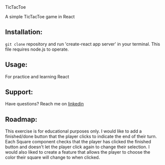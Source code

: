 TicTacToe

A simple TicTacToe game in React

## Installation:
`git clone` repository and run 'create-react app server' in your terminal. This file requires node.js to operate.

## Usage:
For practice and learning React

## Support:
Have questions? Reach me on [linkedin](https://www.linkedin.com/in/shanna-smith-95b45814b/)

## Roadmap:
This exercise is for educational purposes only.  I would like to add a finished/done button that the player clicks to indicate the end of their turn. Each Square component checks that the player has clicked the finished button and doesn't let the player click again to change their selection. I would also liked to create a feature that allows the player to choose the color their square will change to when clicked.


